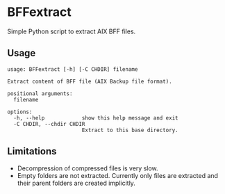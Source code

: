 # BFFextract

Simple Python script to extract AIX BFF files.

## Usage

```
usage: BFFextract [-h] [-C CHDIR] filename

Extract content of BFF file (AIX Backup file format).

positional arguments:
  filename

options:
  -h, --help            show this help message and exit
  -C CHDIR, --chdir CHDIR
                        Extract to this base directory.
```

## Limitations

- Decompression of compressed files is very slow.
- Empty folders are not extracted. Currently only files are extracted and their parent folders are created implicitly.
